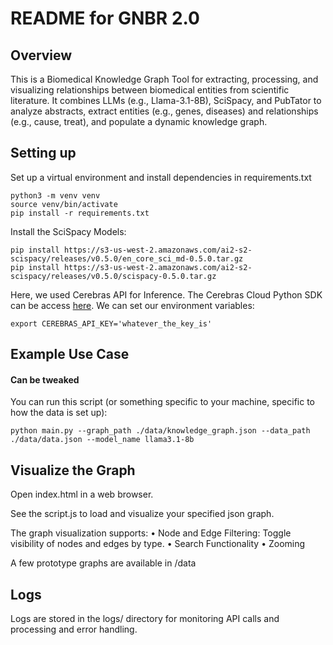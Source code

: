 # README for GNBR 2.0
## Overview
This is a Biomedical Knowledge Graph Tool for extracting, processing, and visualizing relationships between biomedical entities from scientific literature. It combines LLMs (e.g., Llama-3.1-8B), SciSpacy, and PubTator to analyze abstracts, extract entities (e.g., genes, diseases) and relationships (e.g., cause, treat), and populate a dynamic knowledge graph.

## Setting up
Set up a virtual environment and install dependencies in requirements.txt
```
python3 -m venv venv
source venv/bin/activate
pip install -r requirements.txt
```

Install the SciSpacy Models:
```
pip install https://s3-us-west-2.amazonaws.com/ai2-s2-scispacy/releases/v0.5.0/en_core_sci_md-0.5.0.tar.gz
pip install https://s3-us-west-2.amazonaws.com/ai2-s2-scispacy/releases/v0.5.0/scispacy-0.5.0.tar.gz
```

Here, we used Cerebras API for Inference. The Cerebras Cloud Python SDK can be access [here](https://github.com/Cerebras/cerebras-cloud-sdk-python). We can set our environment variables:
```
export CEREBRAS_API_KEY='whatever_the_key_is'
```

## Example Use Case
#### Can be tweaked
You can run this script (or something specific to your machine, specific to how the data is set up):
```
python main.py --graph_path ./data/knowledge_graph.json --data_path ./data/data.json --model_name llama3.1-8b
```

## Visualize the Graph
Open index.html in a web browser.

See the script.js to load and visualize your specified json graph.

The graph visualization supports:
	•	Node and Edge Filtering: Toggle visibility of nodes and edges by type.
	•	Search Functionality
	•	Zooming

A few prototype graphs are available in /data

## Logs
Logs are stored in the logs/ directory for monitoring API calls and processing and error handling.